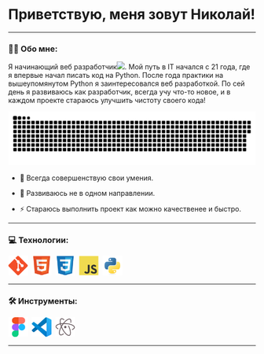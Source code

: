 
# Приветствую, меня зовут Николай!

---

### :man_technologist: Обо мне:

Я начинающий веб разработчик<img src="https://media.giphy.com/media/WUlplcMpOCEmTGBtBW/giphy.gif" width="30px">. Мой путь в IT начался с 21 года, где я впервые начал писать код на Python. После года практики на вышеупомянутом Python я заинтересовался веб разработкой. По сей день я развиваюсь как разработчик, всегда учу что-то новое, и в каждом проекте стараюсь улучшить чистоту своего кода!
<p align="center">
 <img width="600" src="/github-snake.svg" alt="snake"/>
</p>

- :telescope: Всегда совершенствую свои умения.

- :seedling: Развиваюсь не в одном направлении.

- :zap: Стараюсь выполнить проект как можно качественее и быстро.

---

### 💻 Технологии:

<div>
  <img src="https://github.com/devicons/devicon/blob/master/icons/git/git-original.svg" title="git" alt="git" width="40" height="40"/>&nbsp
  <img src="https://github.com/devicons/devicon/blob/master/icons/html5/html5-original.svg" title="html5" alt="html5" width="40" height="40"/>&nbsp
  <img src="https://github.com/devicons/devicon/blob/master/icons/css3/css3-original.svg" title="css" alt="css" width="40" height="40"/>&nbsp
  <img src="https://github.com/devicons/devicon/blob/master/icons/javascript/javascript-original.svg" title="javascript" alt="javascript" width="40" height="40"/>&nbsp
  <img src="https://github.com/devicons/devicon/blob/master/icons/python/python-original.svg" title="Python" alt="Python" width="40" height="40"/>&nbsp
  
</div>

---

### 🛠 Инструменты:

<div>
  

  
  <img src="https://github.com/devicons/devicon/blob/master/icons/figma/figma-original.svg" title="figma" alt="figma" width="40" height="40"/>&nbsp;
  <img src="https://github.com/devicons/devicon/blob/master/icons/vscode/vscode-original.svg" title="VS Code" alt="VS Code" width="40" height="40"/>&nbsp;
  <img src="https://github.com/devicons/devicon/blob/master/icons/atom/atom-original.svg" title="Atom" alt="Atom" width="40" height="40"/>&nbsp;

</div>

---



